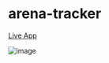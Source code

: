 # arena-tracker
[Live App](https://arena-tracker.netlify.app/)

![image](https://github.com/user-attachments/assets/0544d5eb-d427-4ecf-a174-9f90e5a44bd7)
